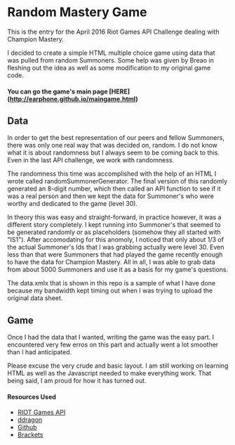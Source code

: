 # Random Mastery Game

This is the entry for the April 2016 Riot Games API Challenge dealing with Champion Mastery.

I decided to create a simple HTML multiple choice game using data that was pulled from random Summoners. Some help was given by Breao in fleshing out the idea as well as some modification to my original game code.

#### You can go the game's main page [HERE] (http://earphone.github.io/maingame.html)

## Data

In order to get the best representation of our peers and fellow Summoners, there was only one real way that was decided on, random. I do not know what it is about randomness but I always seem to be coming back to this. Even in the last API challenge, we work with randomness.

The randomness this time was accomplished with the help of an HTML I wrote called randomSummonerGenerator. The final version of this randomly generated an 8-digit number, which then called an API function to see if it was a real person and then we kept the data for Summoner's who were worthy and dedicated to the game (level 30).

In theory this was easy and straight-forward, in practice however, it was a different story completely. I kept running into Summoner's that seemed to be generated randomly or as placeholders (somehow they all started with "IS1"). After accomodating for this anomoly, I noticed that only about 1/3 of the actual Summoner's Ids that I was grabbing actually were level 30. Even less than that were Summoners that had played the game recently enough to have the data for Champion Mastery. All in all, I was able to grab data from about 5000 Summoners and use it as a basis for my game's questions. 

The data.xmlx that is shown in this repo is a sample of what I have done because my bandwidth kept timing out when I was trying to upload the original data sheet.

## Game

Once I had the data that I wanted, writing the game was the easy part. I encountered very few erros on this part and actually went a lot smoother than I had anticipated.

Please excuse the very crude and basic layout. I am still working on learning HTML as well as the Javascript needed to make everything work. That being said, I am proud for how it has turned out. 

#### Resources Used
* [RIOT Games API](https://developer.riotgames.com/api/methods)
* [ddragon](http://ddragon.leagueoflegends.com/tool/)
* [Github](https://github.com/)
* [Brackets](http://brackets.io/)